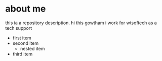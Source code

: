 # about me
this ia a repository description.
hi this gowtham
i work for wtsoftech
as a tech support 
- first item 
- second item
  - nested item 
- third item
<!-- ive worked for tata communications in the past
i love riding bikes
ive been to long drives every now and then
dont know what to pin in my bio
just having random stuff 
so that i can fill every block
